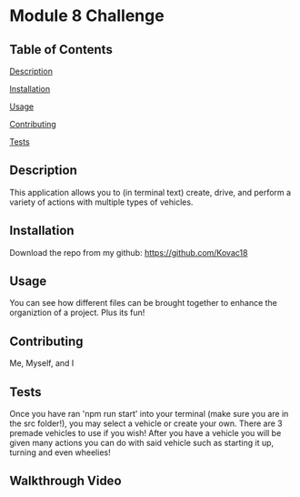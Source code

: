 
  # Module 8 Challenge

  ## Table of Contents
  [Description](#description)

  [Installation](#installation)

  [Usage](#usage)

  [Contributing](#contributing)

  [Tests](#tests)
 
  ## Description
  This application allows you to (in terminal text) create, drive, and perform a variety of actions with multiple types of vehicles.

  ## Installation
  Download the repo from my github: https://github.com/Kovac18

  ## Usage
  You can see how different files can be brought together to enhance the organiztion of a project. Plus its fun!

  ## Contributing
  Me, Myself, and I

  ## Tests
  Once you have ran 'npm run start' into your terminal (make sure you are in the src folder!), you may select a vehicle or create your own. There are 3 premade vehicles to use if you wish! After you have a vehicle you will be given many actions you can do with said vehicle such as starting it up, turning and even wheelies!

  ## Walkthrough Video
